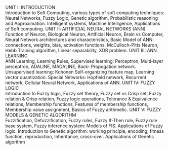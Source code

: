 UNIT I: INTRODUCTION  
Introduction to Soft Computing, various types of soft computing techniques: Neural Networks, Fuzzy Logic, Genetic
algorithm, Probabilistic reasoning and Approximation. Intelligent systems, Machine Intelligence, Applications of Soft
computing.
UNIT II: ARTIFICIAL NEURAL NETWORKS (ANN)  
Function of Neuron, Biological Neuron, Artificial Neuron, Brain vs Computer, Neural Network architectures and
characteristics, Basic Model of ANN: connections, weights, bias, activation functions. McCulloch-Pitts Neuron, Hebb
Training algorithm, Linear separability, XOR problem.
UNIT III: ANN LEARNING  
ANN Learning, Learning Rules, Supervised learning: Perceptron, Multi-layer perceptron, ADALINE, MADALINE, Back-
Propogation network. Unsupervised learning: Kohonen Self-organizing feature map, Learning vector quantization.
Special Networks: Hopfield network, Recurrent network, Cellular Neural Network, Applications of ANN.
UNIT IV: FUZZY LOGIC  
Introduction to Fuzzy logic, Fuzzy set theory, Fuzzy set vs Crisp set, Fuzzy relation & Crisp relation, Fuzzy logic
operations, Tolerance & Equivalence relations, Membership functions, Features of membership functions,
Membership value assignment, Basics of Fuzzy arithmetic.
UNIT V: FUZZY MODELS & GENETIC ALGORITHM  
Fuzzification, Defuzzification, Fuzzy rules, Fuzzy If-Then rule, Fuzzy rule base system, Fuzzy inference system: Models
of FIS. Applications of Fuzzy logic. Introduction to Genetic algorithm: working principle, encoding, fitness function,
reproduction, Inheritance, cross-over. Applications of Genetic algorithm
